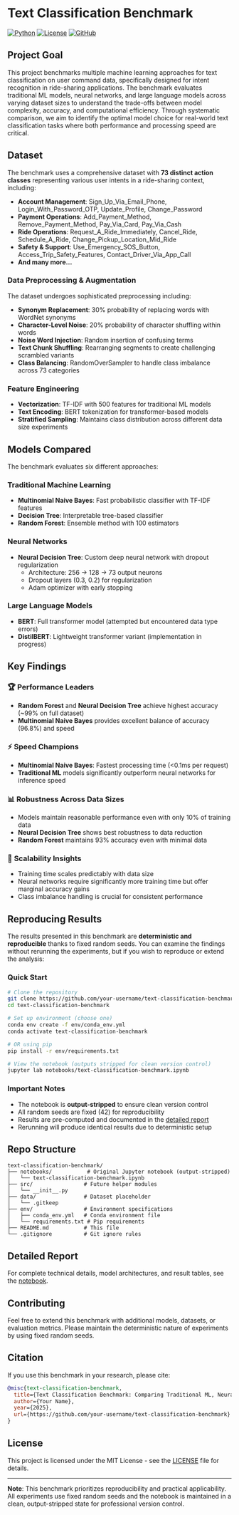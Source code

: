# Text Classification Benchmark

[![Python](https://img.shields.io/badge/python-3.11-blue.svg)](https://www.python.org/downloads/)
[![License](https://img.shields.io/badge/license-MIT-green.svg)](LICENSE)
[![GitHub](https://img.shields.io/badge/github-text--classification--benchmark-lightgrey.svg)](https://github.com/your-username/text-classification-benchmark)

## Project Goal

This project benchmarks multiple machine learning approaches for text classification on user command data, specifically designed for intent recognition in ride-sharing applications. The benchmark evaluates traditional ML models, neural networks, and large language models across varying dataset sizes to understand the trade-offs between model complexity, accuracy, and computational efficiency. Through systematic comparison, we aim to identify the optimal model choice for real-world text classification tasks where both performance and processing speed are critical.

## Dataset

The benchmark uses a comprehensive dataset with **73 distinct action classes** representing various user intents in a ride-sharing context, including:

- **Account Management**: Sign_Up_Via_Email_Phone, Login_With_Password_OTP, Update_Profile, Change_Password
- **Payment Operations**: Add_Payment_Method, Remove_Payment_Method, Pay_Via_Card, Pay_Via_Cash
- **Ride Operations**: Request_A_Ride_Immediately, Cancel_Ride, Schedule_A_Ride, Change_Pickup_Location_Mid_Ride
- **Safety & Support**: Use_Emergency_SOS_Button, Access_Trip_Safety_Features, Contact_Driver_Via_App_Call
- **And many more...**

### Data Preprocessing & Augmentation

The dataset undergoes sophisticated preprocessing including:
- **Synonym Replacement**: 30% probability of replacing words with WordNet synonyms
- **Character-Level Noise**: 20% probability of character shuffling within words
- **Noise Word Injection**: Random insertion of confusing terms
- **Text Chunk Shuffling**: Rearranging segments to create challenging scrambled variants
- **Class Balancing**: RandomOverSampler to handle class imbalance across 73 categories

### Feature Engineering

- **Vectorization**: TF-IDF with 500 features for traditional ML models
- **Text Encoding**: BERT tokenization for transformer-based models
- **Stratified Sampling**: Maintains class distribution across different data size experiments

## Models Compared

The benchmark evaluates six different approaches:

### Traditional Machine Learning
- **Multinomial Naive Bayes**: Fast probabilistic classifier with TF-IDF features
- **Decision Tree**: Interpretable tree-based classifier
- **Random Forest**: Ensemble method with 100 estimators

### Neural Networks
- **Neural Decision Tree**: Custom deep neural network with dropout regularization
  - Architecture: 256 → 128 → 73 output neurons
  - Dropout layers (0.3, 0.2) for regularization
  - Adam optimizer with early stopping

### Large Language Models
- **BERT**: Full transformer model (attempted but encountered data type errors)
- **DistilBERT**: Lightweight transformer variant (implementation in progress)

## Key Findings

### 🏆 **Performance Leaders**
- **Random Forest** and **Neural Decision Tree** achieve highest accuracy (~99% on full dataset)
- **Multinomial Naive Bayes** provides excellent balance of accuracy (96.8%) and speed

### ⚡ **Speed Champions**
- **Multinomial Naive Bayes**: Fastest processing time (<0.1ms per request)
- **Traditional ML** models significantly outperform neural networks for inference speed

### 📊 **Robustness Across Data Sizes**
- Models maintain reasonable performance even with only 10% of training data
- **Neural Decision Tree** shows best robustness to data reduction
- **Random Forest** maintains 93% accuracy even with minimal data

### 🔄 **Scalability Insights**
- Training time scales predictably with data size
- Neural networks require significantly more training time but offer marginal accuracy gains
- Class imbalance handling is crucial for consistent performance

## Reproducing Results

The results presented in this benchmark are **deterministic and reproducible** thanks to fixed random seeds. You can examine the findings without rerunning the experiments, but if you wish to reproduce or extend the analysis:

### Quick Start
```bash
# Clone the repository
git clone https://github.com/your-username/text-classification-benchmark.git
cd text-classification-benchmark

# Set up environment (choose one)
conda env create -f env/conda_env.yml
conda activate text-classification-benchmark

# OR using pip
pip install -r env/requirements.txt

# View the notebook (outputs stripped for clean version control)
jupyter lab notebooks/text-classification-benchmark.ipynb
```

### Important Notes
- The notebook is **output-stripped** to ensure clean version control
- All random seeds are fixed (42) for reproducibility
- Results are pre-computed and documented in the [detailed report](reports/IRISSSSS.md)
- Rerunning will produce identical results due to deterministic setup

## Repo Structure

```
text-classification-benchmark/
├── notebooks/           # Original Jupyter notebook (output-stripped)
│   └── text-classification-benchmark.ipynb
├── src/                # Future helper modules
│   └── __init__.py
├── data/               # Dataset placeholder
│   └── .gitkeep
├── env/                # Environment specifications
│   ├── conda_env.yml   # Conda environment file
│   └── requirements.txt # Pip requirements
├── README.md           # This file
└── .gitignore          # Git ignore rules
```

## Detailed Report

For complete technical details, model architectures, and result tables, see the [notebook](notebooks/text-classification-benchmark.ipynb).

## Contributing

Feel free to extend this benchmark with additional models, datasets, or evaluation metrics. Please maintain the deterministic nature of experiments by using fixed random seeds.

## Citation

If you use this benchmark in your research, please cite:

```bibtex
@misc{text-classification-benchmark,
  title={Text Classification Benchmark: Comparing Traditional ML, Neural Networks, and LLMs},
  author={Your Name},
  year={2025},
  url={https://github.com/your-username/text-classification-benchmark}
}
```

## License

This project is licensed under the MIT License - see the [LICENSE](LICENSE) file for details.

---

**Note**: This benchmark prioritizes reproducibility and practical applicability. All experiments use fixed random seeds and the notebook is maintained in a clean, output-stripped state for professional version control. 